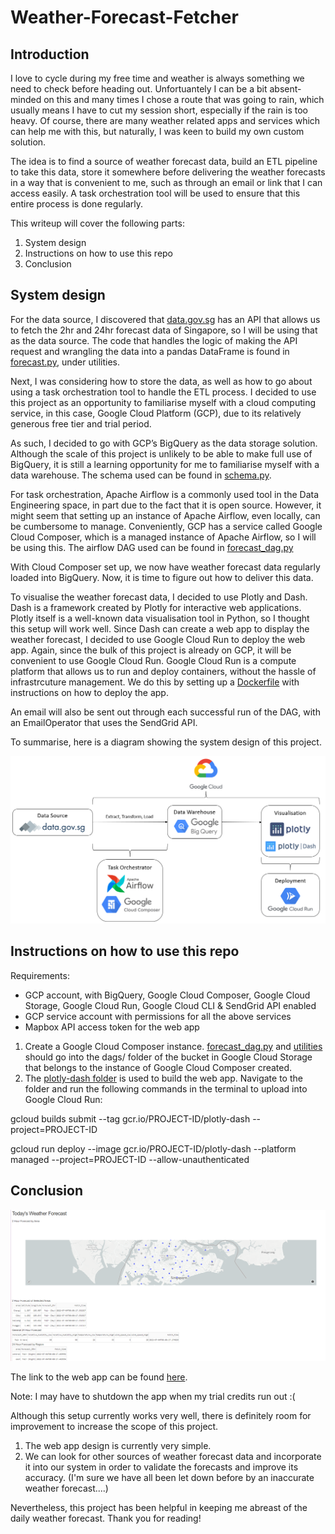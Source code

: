 # Weather-Forecast-Fetcher

## Introduction

I love to cycle during my free time and weather is always something we need to check before heading out.
Unfortuantely I can be a bit absent-minded on this and many times I chose a route that was going to rain, which usually means I have to cut my session short, especially if the rain is too heavy.
Of course, there are many weather related apps and services which can help me with this, but naturally, I was keen to build my own custom solution.

The idea is to find a source of weather forecast data, build an ETL pipeline to take this data, store it somewhere before delivering the weather forecasts in a way that is convenient to me, such as through an email or link that I can access easily. A task orchestration tool will be used to ensure that this entire process is done regularly.

This writeup will cover the following parts:
 1. System design
 2. Instructions on how to use this repo
 3. Conclusion

## System design

For the data source, I discovered that [data.gov.sg](https://data.gov.sg/) has an API that allows us to fetch the 2hr and 24hr forecast data of Singapore, so I will be using that as the data source. The code that handles the logic of making the API request and wrangling the data into a pandas DataFrame is found in [forecast.py](utilities/forecast.py), under utilities.

Next, I was considering how to store the data, as well as how to go about using a task orchestration tool to handle the ETL process. I decided to use this project as an opportunity to familiarise myself with a cloud computing service, in this case, Google Cloud Platform (GCP), due to its relatively generous free tier and trial period.

As such, I decided to go with GCP’s BigQuery as the data storage solution. Although the scale of this project is unlikely to be able to make full use of BigQuery, it is still a learning opportunity for me to familiarise myself with a data warehouse. The schema used can be found in [schema.py](utilities/schema.py).

For task orchestration, Apache Airflow is a commonly used tool in the Data Engineering space, in part due to the fact that it is open source. However, it might seem that setting up an instance of Apache Airflow, even locally, can be cumbersome to manage. Conveniently, GCP has a service called Google Cloud Composer, which is a managed instance of Apache Airflow, so I will be using this. The airflow DAG used can be found in [forecast_dag.py](forecast_dag.py)

With Cloud Composer set up, we now have weather forecast data regularly loaded into BigQuery. Now, it is time to figure out how to deliver this data.

To visualise the weather forecast data, I decided to use Plotly and Dash. Dash is a framework created by Plotly for interactive web applications. Plotly itself is a well-known data visualisation tool in Python, so I thought this setup will work well. Since Dash can create a web app to display the weather forecast, I decided to use Google Cloud Run to deploy the web app. Again, since the bulk of this project is already on GCP, it will be convenient to use Google Cloud Run. Google Cloud Run is a compute platform that allows us to run and deploy containers, without the hassle of infrastrcuture management. We do this by setting up a [Dockerfile](plotly-dash/Dockerfile) with instructions on how to deploy the app.

An email will also be sent out through each successful run of the DAG, with an EmailOperator that uses the SendGrid API.

To summarise, here is a diagram showing the system design of this project.

![diagram](https://github.com/alif898/Weather-Forecast-Fetcher/blob/main/diagram.png?raw=true)

## Instructions on how to use this repo

Requirements:
- GCP account, with BigQuery, Google Cloud Composer, Google Cloud Storage, Google Cloud Run, Google Cloud CLI & SendGrid API enabled
- GCP service account with permissions for all the above services
- Mapbox API access token for the web app

1. Create a Google Cloud Composer instance. [forecast_dag.py](forecast_dag.py) and [utilities](utilities) should go into the dags/ folder of the bucket in Google Cloud Storage that belongs to the instance of Google Cloud Composer created.
2. The [plotly-dash folder](plotly-dash) is used to build the web app. Navigate to the folder and run the following commands in the terminal to upload into Google Cloud Run:

gcloud builds submit --tag gcr.io/PROJECT-ID/plotly-dash  --project=PROJECT-ID

gcloud run deploy --image gcr.io/PROJECT-ID/plotly-dash --platform managed  --project=PROJECT-ID --allow-unauthenticated

## Conclusion

![diagram](https://github.com/alif898/Weather-Forecast-Fetcher/blob/main/sample.png?raw=true)

The link to the web app can be found [here](https://plotly-dash-2qgkppxq3q-as.a.run.app/).

Note: I may have to shutdown the app when my trial credits run out :(

Although this setup currently works very well, there is definitely room for improvement to increase the scope of this project. 
1. The web app design is currently very simple.
2. We can look for other sources of weather forecast data and incorporate it into our system in order to validate the forecasts and improve its accuracy. (I'm sure we have all been let down before by an inaccurate weather forecast....)

Nevertheless, this project has been helpful in keeping me abreast of the daily weather forecast. Thank you for reading!

